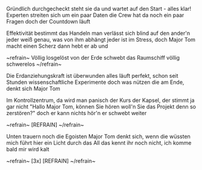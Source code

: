 Gründlich durchgecheckt steht sie da
und wartet auf den Start - alles klar!
Experten streiten sich um ein paar Daten
die Crew hat da noch ein paar Fragen
doch der Countdown läuft

Effektivität bestimmt das Handeln
man verlässt sich blind auf den ander'n
jeder weiß genau, was von ihm abhängt
jeder ist im Stress, doch Major Tom
macht einen Scherz
dann hebt er ab und

~refrain~
Völlig losgelöst
von der Erde
schwebt das Raumschiff
völlig schwerelos
~/refrain~

Die Erdanziehungskraft ist überwunden
alles läuft perfekt, schon seit Stunden
wissenschaftliche Experimente
doch was nützen die am Ende, denkt
sich Major Tom

Im Kontrollzentrum, da wird man panisch
der Kurs der Kapsel, der stimmt ja gar nicht
"Hallo Major Tom, können Sie hören
woll'n Sie das Projekt denn so zerstören?"
doch er kann nichts hör'n
er schwebt weiter

~refrain~
[REFRAIN]
~/refrain~

Unten trauern noch die Egoisten
Major Tom denkt sich, wenn die wüssten
mich führt hier ein Licht durch das All
das kennt ihr noch nicht, ich komme bald
mir wird kalt

~refrain~
[3x] [REFRAIN]
~/refrain~